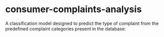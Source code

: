 # consumer-complaints-analysis
A classification model designed to predict the type of complaint from the predefined complaint categories present in the database:
